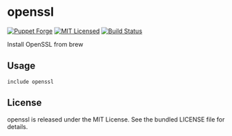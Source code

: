 openssl
==============

[![Puppet Forge](https://img.shields.io/puppetforge/v/halyard/openssl.svg)](https://forge.puppetlabs.com/halyard/openssl)
[![MIT Licensed](https://img.shields.io/badge/license-MIT-green.svg)](https://tldrlegal.com/license/mit-license)
[![Build Status](https://img.shields.io/travis/com/halyard/puppet-openssl.svg)](https://travis-ci.com/halyard/puppet-openssl)

Install OpenSSL from brew

## Usage

```puppet
include openssl
```

## License

openssl is released under the MIT License. See the bundled LICENSE file for details.

